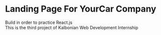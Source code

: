 # Landing Page For YourCar Company

Build in order to practice React.js <br>
This is the third project of Kalbonian Web Development Internship <br>
